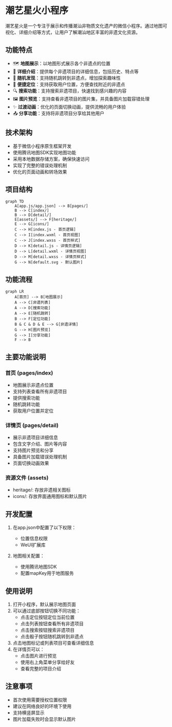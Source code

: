 # 潮艺星火小程序

潮艺星火是一个专注于展示和传播潮汕非物质文化遗产的微信小程序。通过地图可视化、详细介绍等方式，让用户了解潮汕地区丰富的非遗文化资源。

## 功能特点

- 🗺️ **地图展示**：以地图形式展示各个非遗点的位置
- 📝 **详细介绍**：提供每个非遗项目的详细信息，包括历史、特点等
- 🎲 **随机发现**：支持随机跳转到非遗点，增加探索趣味性
- 📱 **便捷定位**：支持获取用户位置，方便查找附近的非遗点
- 🔍 **搜索功能**：支持搜索非遗项目，快速找到感兴趣的内容
- 🖼️ **图片预览**：支持查看非遗项目的图片集，并具备图片加载容错处理
- ✨ **过渡动画**：优化的页面切换动画，提供流畅的用户体验
- 📤 **分享功能**：支持将非遗项目分享给其他用户

## 技术架构

- 基于微信小程序原生框架开发
- 使用腾讯地图SDK实现地图功能
- 采用本地数据存储方案，确保快速访问
- 实现了完整的错误处理机制
- 优化的页面动画和转场效果

## 项目结构

```mermaid
graph TD
    A[app.js/app.json] --> B[pages/]
    B --> C[index/]
    B --> D[detail/]
    E[assets/] --> F[heritage/]
    E --> G[icons/]
    C --> H[index.js - 首页逻辑]
    C --> I[index.wxml - 首页视图]
    C --> J[index.wxss - 首页样式]
    D --> K[detail.js - 详情页逻辑]
    D --> L[detail.wxml - 详情页视图]
    D --> M[detail.wxss - 详情页样式]
    G --> N[default.svg - 默认图片]
```

## 功能流程

```mermaid
graph LR
    A[首页] --> B[地图展示]
    A --> C[非遗列表]
    A --> D[搜索功能]
    A --> E[随机跳转]
    B --> F[定位功能]
    B & C & D & E --> G[非遗详情]
    G --> H[图片预览]
    G --> I[分享功能]
    F --> B
```

## 主要功能说明

### 首页 (pages/index)
- 地图展示非遗点位置
- 支持列表查看所有非遗项目
- 提供搜索功能
- 随机跳转功能
- 获取用户位置并定位

### 详情页 (pages/detail)
- 展示非遗项目详细信息
- 包含文字介绍、图片等内容
- 支持图片预览和分享
- 具备图片加载错误处理机制
- 页面切换动画效果

### 资源文件 (assets)
- heritage/: 存放非遗相关图标
- icons/: 存放界面通用图标和默认图片

## 开发配置

1. 在app.json中配置了以下权限：
   - 位置信息权限
   - WeUI扩展库

2. 地图相关配置：
   - 使用腾讯地图SDK
   - 配置mapKey用于地图服务

## 使用说明

1. 打开小程序，默认展示地图页面
2. 可以通过底部按钮切换不同功能：
   - 点击定位按钮定位当前位置
   - 点击列表按钮查看所有非遗项目
   - 点击搜索按钮搜索非遗项目
   - 点击骰子按钮随机跳转到非遗点
3. 点击地图标记或列表项目可查看详细信息
4. 在详情页可以：
   - 点击图片进行预览
   - 使用右上角菜单分享给好友
   - 查看完整的项目介绍

## 注意事项

- 首次使用需要授权位置权限
- 建议在网络良好的环境下使用
- 支持横竖屏显示
- 图片加载失败时会显示默认图片